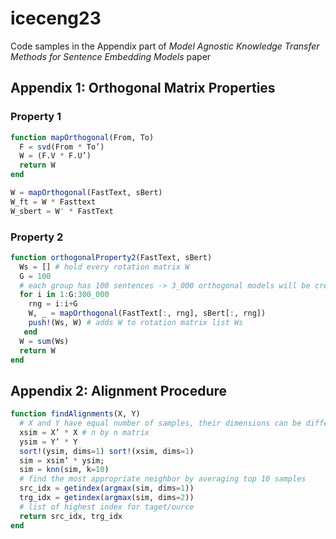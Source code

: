 # iceceng23
Code samples in the Appendix part of *Model Agnostic Knowledge Transfer Methods for Sentence Embedding Models* paper


## Appendix 1: Orthogonal Matrix Properties
### Property 1

```julia
function mapOrthogonal(From, To)
  F = svd(From * To’) 
  W = (F.V * F.U’)
  return W
end

W = mapOrthogonal(FastText, sBert)
W_ft = W * Fasttext
W_sbert = W' * FastText

```


### Property 2
```julia
function orthogonalProperty2(FastText, sBert)
  Ws = [] # hold every rotation matrix W
  G = 100
  # each group has 100 sentences -> 3_000 orthogonal models will be created
  for i in 1:G:300_000
    rng = i:i+G
    W, _ = mapOrthogonal(FastText[:, rng], sBert[:, rng])
    push!(Ws, W) # adds W to rotation matrix list Ws 
   end
  W = sum(Ws) 
  return W
end
```

## Appendix 2: Alignment Procedure
```julia
function findAlignments(X, Y)
  # X and Y have equal number of samples, their dimensions can be different 
  xsim = X’ * X # n by n matrix 
  ysim = Y’ * Y
  sort!(ysim, dims=1) sort!(xsim, dims=1)
  sim = xsim’ * ysim; 
  sim = knn(sim, k=10)
  # find the most appropriate neighbor by averaging top 10 samples
  src_idx = getindex(argmax(sim, dims=1))
  trg_idx = getindex(argmax(sim, dims=2))
  # list of highest index for taget/ource
  return src_idx, trg_idx 
end
```
